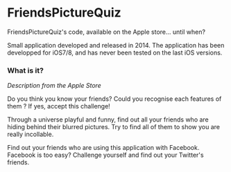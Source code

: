 # FriendsPictureQuiz
FriendsPictureQuiz's code, available on the Apple store... until when?

Small application developed and released in 2014. The application has been developped for iOS7/8, and has never been tested on the last iOS versions.

### What is it?

*Description from the Apple Store*

Do you think you know your friends? Could you recognise each features of them ? If yes, accept this challenge!

Through a universe playful and funny, find out all your friends who are hiding behind their blurred pictures. Try to find all of them to show you are really incollable.

Find out your friends who are using this application with Facebook. Facebook is too easy? Challenge yourself and find out your Twitter's friends.
